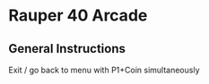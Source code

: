 # Rauper 40 Arcade

## General Instructions

Exit / go back to menu with P1+Coin simultaneously






